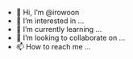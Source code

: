 - 👋 Hi, I’m @irowoon
- 👀 I’m interested in ...
- 🌱 I’m currently learning ...
- 💞️ I’m looking to collaborate on ...
- 📫 How to reach me ...

<!---
irowoon/irowoon is a ✨ special ✨ repository because its `README.md` (this file) appears on your GitHub profile.
You can click the Preview link to take a look at your changes.
--->

